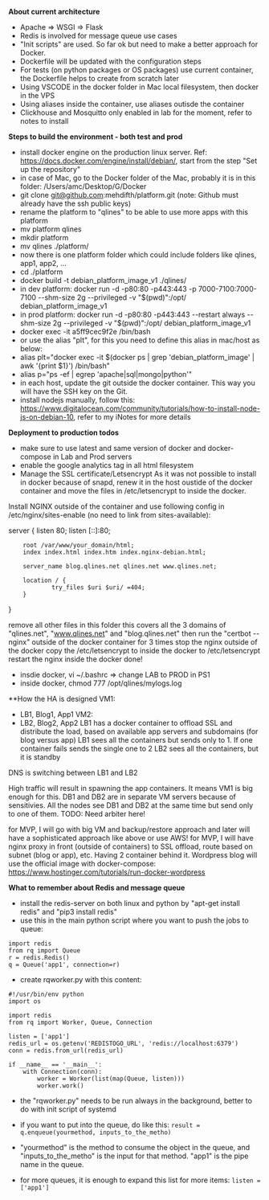 **About current architecture**
- Apache => WSGI => Flask
- Redis is involved for message queue use cases
- "Init scripts" are used. So far ok but need to make a better approach for Docker.
- Dockerfile will be updated with the configuration steps
- For tests (on python packages or OS packages) use current container, the Dockerfile helps to create from scratch later
- Using VSCODE in the docker folder in Mac local filesystem, then docker in the VPS
- Using aliases inside the container, use aliases outisde the container
- Clickhouse and Mosquitto only enabled in lab for the moment, refer to notes to install


**Steps to build the environment - both test and prod**
- install docker engine on the production linux server. Ref: https://docs.docker.com/engine/install/debian/, start from the step "Set up the repository"
- in case of Mac, go to the Docker folder of the Mac, probably it is in this folder: /Users/amc/Desktop/G/Docker
- git clone git@github.com:mehdifth/platform.git  (note: Github must already have the ssh public keys)
- rename the platform to "qlines" to be able to use more apps with this platform
- mv platform qlines
- mkdir platform
- mv qlines ./platform/
- now there is one platform folder which could include folders like qlines, app1, app2, ...
- cd ./platform
- docker build -t debian_platform_image_v1 ./qlines/
- in dev platform: docker run -d -p80:80 -p443:443 -p 7000-7100:7000-7100 --shm-size 2g --privileged -v "$(pwd)":/opt/ debian_platform_image_v1
- in prod platform: docker run -d -p80:80 -p443:443 --restart always --shm-size 2g --privileged -v "$(pwd)":/opt/ debian_platform_image_v1
- docker exec -it a5ff9cec9f2e /bin/bash
- or use the alias "plt", for this you need to define this alias in mac/host as below:
- alias plt="docker exec -it $(docker ps  | grep 'debian_platform_image' | awk '{print $1}') /bin/bash"
- alias p="ps -ef | egrep 'apache|sql|mongo|python'"
- in each host, update the git outside the docker container. This way you will have the SSH key on the Git.
- install nodejs manually, follow this: https://www.digitalocean.com/community/tutorials/how-to-install-node-js-on-debian-10, refer to my iNotes for more details


**Deployment to production todos**
- make sure to use latest and same version of docker and docker-compose in Lab and Prod servers
- enable the google analytics tag in all html filesystem
- Manage the SSL certificate/Letsencrypt 
As it was not possible to install in docker because of snapd, renew it in the host oustide of the docker container and move the files in /etc/letsencrypt to inside the docker.

Install NGINX outside of the container and use following config in /etc/nginx/sites-enable (no need to link from sites-available):

server {
        listen 80;
        listen [::]:80;

        root /var/www/your_domain/html;
        index index.html index.htm index.nginx-debian.html;

        server_name blog.qlines.net qlines.net www.qlines.net;

        location / {
                try_files $uri $uri/ =404;
        }
}

remove all other files in this folder
this covers all the 3 domains of "qlines.net", "www.qlines.net" and "blog.qlines.net"
then run the "certbot --nginx" outside of the docker container for 3 times
stop the nginx outside of the docker
copy the /etc/letsencrypt to inside the docker to /etc/letsencrypt
restart the nginx inside the docker
done!


- insdie docker, vi ~/.bashrc => change LAB to PROD in PS1
- inside docker, chmod 777 /opt/qlines/mylogs.log


**How the HA is designed
VM1: 
- LB1, Blog1, App1
VM2: 
- LB2, Blog2, App2
LB1 has a docker container to offload SSL and distribute the load, based on available app servers and subdomains (for blog versus app)
LB1 sees all the containers but sends only to 1. If one container fails sends the single one to 2
LB2 sees all the containers, but it is standby

DNS is switching between LB1 and LB2

High traffic will result in spawning the app containers. It means VM1 is big enough for this.
DB1 and DB2 are in separate VM servers because of sensitivies. All the nodes see DB1 and DB2 at the same time but send only to one of them.
TODO: Need arbiter here!

for MVP, I will go with big VM and backup/restore approach and later will have a sophisticated approach like above or use AWS!
for MVP, I will have nginx proxy in front (outside of containers) to SSL offload, route based on subnet (blog or app), etc.
Having 2 container behind it. Wordpress blog will use the official image with docker-compose: https://www.hostinger.com/tutorials/run-docker-wordpress





**What to remember about Redis and message queue**
- install the redis-server on both linux and python by "apt-get install redis" and "pip3 install redis"
- use this in the main python script where you want to push the jobs to queue:
```
import redis
from rq import Queue
r = redis.Redis()
q = Queue('app1', connection=r)
```

- create rqworker.py with this content:
```
#!/usr/bin/env python
import os

import redis
from rq import Worker, Queue, Connection

listen = ['app1']
redis_url = os.getenv('REDISTOGO_URL', 'redis://localhost:6379')
conn = redis.from_url(redis_url)

if __name__ == '__main__':
    with Connection(conn):
        worker = Worker(list(map(Queue, listen)))
        worker.work()

```
- the "rqworker.py" needs to be run always in the background, better to do with init script of systemd
- if you want to put into the queue, do like this:
```result = q.enqueue(yourmethod, inputs_to_the_metho)```

- "yourmethod" is the method to consume the object in the queue, and "inputs_to_the_metho" is the input for that method. "app1" is the pipe name in the queue.
- for more queues, it is enough to expand this list for more items:
```listen = ['app1']```
